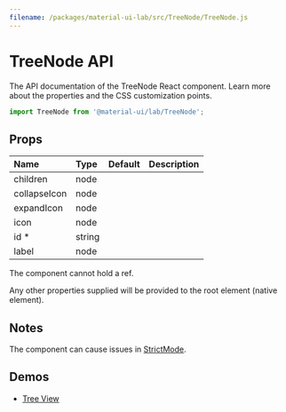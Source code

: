```yaml
---
filename: /packages/material-ui-lab/src/TreeNode/TreeNode.js
---
```


<!--- This documentation is automatically generated, do not try to edit it. -->

# TreeNode API

<p class="description">The API documentation of the TreeNode React component. Learn more about the properties and the CSS customization points.</p>

```js
import TreeNode from '@material-ui/lab/TreeNode';
```



## Props

| Name | Type | Default | Description |
|:-----|:-----|:--------|:------------|
| <span class="prop-name">children</span> | <span class="prop-type">node</span> |  |  |
| <span class="prop-name">collapseIcon</span> | <span class="prop-type">node</span> |  |  |
| <span class="prop-name">expandIcon</span> | <span class="prop-type">node</span> |  |  |
| <span class="prop-name">icon</span> | <span class="prop-type">node</span> |  |  |
| <span class="prop-name required">id&nbsp;*</span> | <span class="prop-type">string</span> |  |  |
| <span class="prop-name">label</span> | <span class="prop-type">node</span> |  |  |

The component cannot hold a ref.

Any other properties supplied will be provided to the root element (native element).

## Notes

The component can cause issues in [StrictMode](https://reactjs.org/docs/strict-mode.html).

## Demos

- [Tree View](/components/tree-view/)


